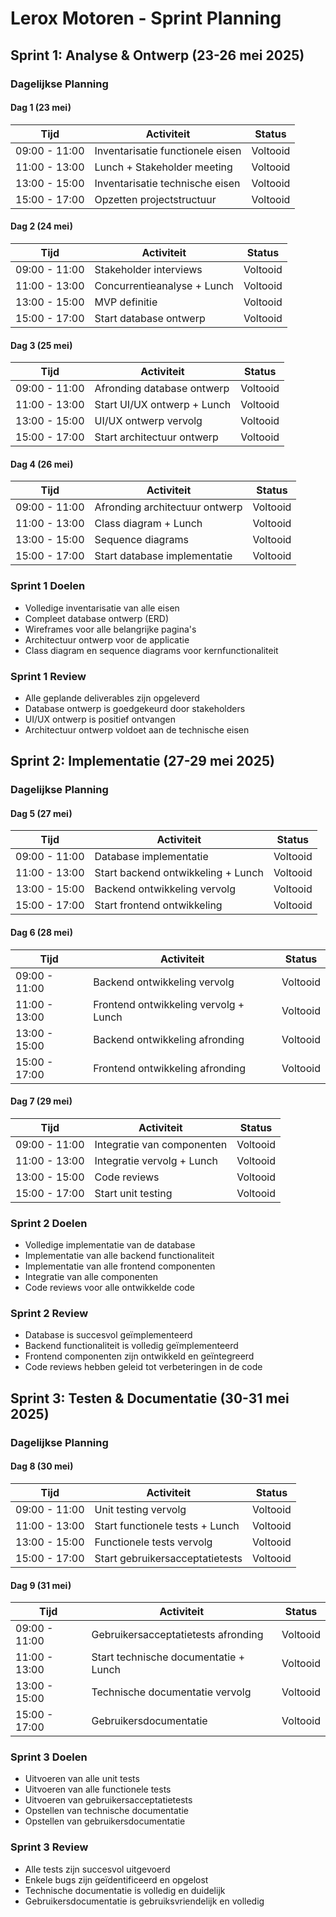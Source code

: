 # Lerox Motoren - Sprint Planning

## Sprint 1: Analyse & Ontwerp (23-26 mei 2025)

### Dagelijkse Planning

#### Dag 1 (23 mei)
| Tijd | Activiteit | Status |
|------|------------|--------|
| 09:00 - 11:00 | Inventarisatie functionele eisen | Voltooid |
| 11:00 - 13:00 | Lunch + Stakeholder meeting | Voltooid |
| 13:00 - 15:00 | Inventarisatie technische eisen | Voltooid |
| 15:00 - 17:00 | Opzetten projectstructuur | Voltooid |

#### Dag 2 (24 mei)
| Tijd | Activiteit | Status |
|------|------------|--------|
| 09:00 - 11:00 | Stakeholder interviews | Voltooid |
| 11:00 - 13:00 | Concurrentieanalyse + Lunch | Voltooid |
| 13:00 - 15:00 | MVP definitie | Voltooid |
| 15:00 - 17:00 | Start database ontwerp | Voltooid |

#### Dag 3 (25 mei)
| Tijd | Activiteit | Status |
|------|------------|--------|
| 09:00 - 11:00 | Afronding database ontwerp | Voltooid |
| 11:00 - 13:00 | Start UI/UX ontwerp + Lunch | Voltooid |
| 13:00 - 15:00 | UI/UX ontwerp vervolg | Voltooid |
| 15:00 - 17:00 | Start architectuur ontwerp | Voltooid |

#### Dag 4 (26 mei)
| Tijd | Activiteit | Status |
|------|------------|--------|
| 09:00 - 11:00 | Afronding architectuur ontwerp | Voltooid |
| 11:00 - 13:00 | Class diagram + Lunch | Voltooid |
| 13:00 - 15:00 | Sequence diagrams | Voltooid |
| 15:00 - 17:00 | Start database implementatie | Voltooid |

### Sprint 1 Doelen
- Volledige inventarisatie van alle eisen
- Compleet database ontwerp (ERD)
- Wireframes voor alle belangrijke pagina's
- Architectuur ontwerp voor de applicatie
- Class diagram en sequence diagrams voor kernfunctionaliteit

### Sprint 1 Review
- Alle geplande deliverables zijn opgeleverd
- Database ontwerp is goedgekeurd door stakeholders
- UI/UX ontwerp is positief ontvangen
- Architectuur ontwerp voldoet aan de technische eisen

## Sprint 2: Implementatie (27-29 mei 2025)

### Dagelijkse Planning

#### Dag 5 (27 mei)
| Tijd | Activiteit | Status |
|------|------------|--------|
| 09:00 - 11:00 | Database implementatie | Voltooid |
| 11:00 - 13:00 | Start backend ontwikkeling + Lunch | Voltooid |
| 13:00 - 15:00 | Backend ontwikkeling vervolg | Voltooid |
| 15:00 - 17:00 | Start frontend ontwikkeling | Voltooid |

#### Dag 6 (28 mei)
| Tijd | Activiteit | Status |
|------|------------|--------|
| 09:00 - 11:00 | Backend ontwikkeling vervolg | Voltooid |
| 11:00 - 13:00 | Frontend ontwikkeling vervolg + Lunch | Voltooid |
| 13:00 - 15:00 | Backend ontwikkeling afronding | Voltooid |
| 15:00 - 17:00 | Frontend ontwikkeling afronding | Voltooid |

#### Dag 7 (29 mei)
| Tijd | Activiteit | Status |
|------|------------|--------|
| 09:00 - 11:00 | Integratie van componenten | Voltooid |
| 11:00 - 13:00 | Integratie vervolg + Lunch | Voltooid |
| 13:00 - 15:00 | Code reviews | Voltooid |
| 15:00 - 17:00 | Start unit testing | Voltooid |

### Sprint 2 Doelen
- Volledige implementatie van de database
- Implementatie van alle backend functionaliteit
- Implementatie van alle frontend componenten
- Integratie van alle componenten
- Code reviews voor alle ontwikkelde code

### Sprint 2 Review
- Database is succesvol geïmplementeerd
- Backend functionaliteit is volledig geïmplementeerd
- Frontend componenten zijn ontwikkeld en geïntegreerd
- Code reviews hebben geleid tot verbeteringen in de code

## Sprint 3: Testen & Documentatie (30-31 mei 2025)

### Dagelijkse Planning

#### Dag 8 (30 mei)
| Tijd | Activiteit | Status |
|------|------------|--------|
| 09:00 - 11:00 | Unit testing vervolg | Voltooid |
| 11:00 - 13:00 | Start functionele tests + Lunch | Voltooid |
| 13:00 - 15:00 | Functionele tests vervolg | Voltooid |
| 15:00 - 17:00 | Start gebruikersacceptatietests | Voltooid |

#### Dag 9 (31 mei)
| Tijd | Activiteit | Status |
|------|------------|--------|
| 09:00 - 11:00 | Gebruikersacceptatietests afronding | Voltooid |
| 11:00 - 13:00 | Start technische documentatie + Lunch | Voltooid |
| 13:00 - 15:00 | Technische documentatie vervolg | Voltooid |
| 15:00 - 17:00 | Gebruikersdocumentatie | Voltooid |

### Sprint 3 Doelen
- Uitvoeren van alle unit tests
- Uitvoeren van alle functionele tests
- Uitvoeren van gebruikersacceptatietests
- Opstellen van technische documentatie
- Opstellen van gebruikersdocumentatie

### Sprint 3 Review
- Alle tests zijn succesvol uitgevoerd
- Enkele bugs zijn geïdentificeerd en opgelost
- Technische documentatie is volledig en duidelijk
- Gebruikersdocumentatie is gebruiksvriendelijk en volledig

